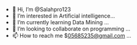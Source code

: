 - 👋 Hi, I’m @Salahpro123
- 👀 I’m interested in Artificial intelligence...
- 🌱 I’m currently learning Data Mining ...
- 💞️ I’m looking to collaborate on programming ...
- 📫 How to reach me  $05685235@gmail.com ...

<!---
Salahpro123/Salahpro123 is a ✨ special ✨ repository because its `README.md` (this file) appears on your GitHub profile.
You can click the Preview link to take a look at your changes.
--->
